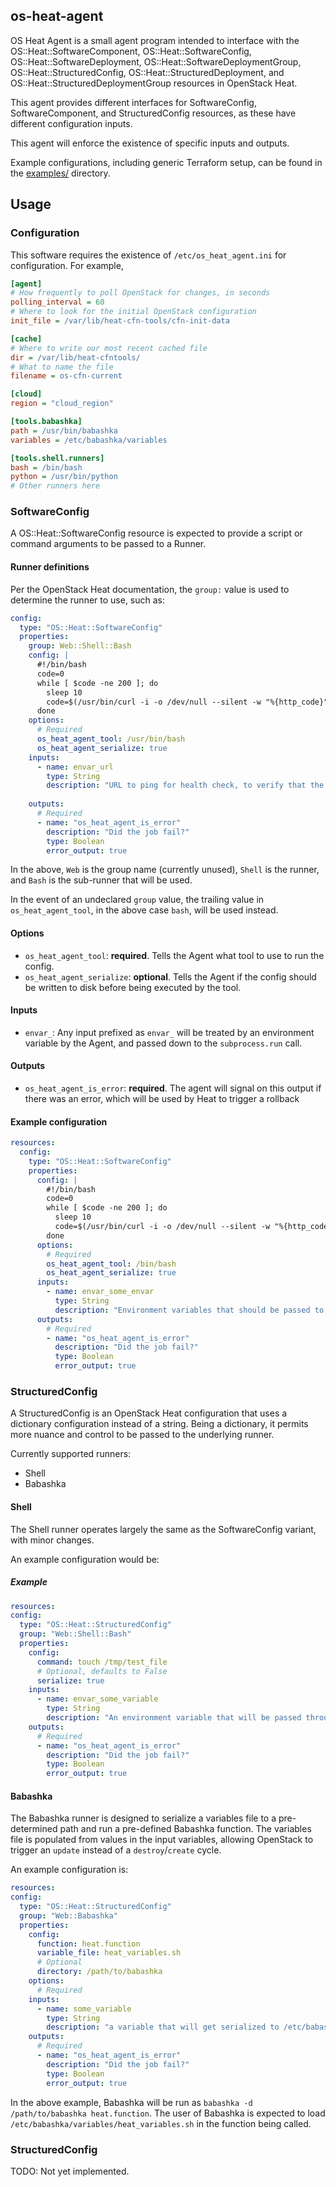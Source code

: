 ## os-heat-agent

OS Heat Agent is a small agent program intended to interface with the OS::Heat::SoftwareComponent, OS::Heat::SoftwareConfig, OS::Heat::SoftwareDeployment, OS::Heat::SoftwareDeploymentGroup,  OS::Heat::StructuredConfig, OS::Heat::StructuredDeployment, and OS::Heat::StructuredDeploymentGroup resources in OpenStack Heat.

This agent provides different interfaces for SoftwareConfig, SoftwareComponent, and StructuredConfig resources, as these have different configuration inputs.

This agent will enforce the existence of specific inputs and outputs.

Example configurations, including generic Terraform setup, can be found in the [examples/]() directory.

## Usage

### Configuration

This software requires the existence of `/etc/os_heat_agent.ini` for configuration. For example,

```ini
[agent]
# How frequently to poll OpenStack for changes, in seconds
polling_interval = 60
# Where to look for the initial OpenStack configuration
init_file = /var/lib/heat-cfn-tools/cfn-init-data

[cache]
# Where to write our most recent cached file
dir = /var/lib/heat-cfntools/
# What to name the file
filename = os-cfn-current

[cloud]
region = "cloud_region"

[tools.babashka]
path = /usr/bin/babashka
variables = /etc/babashka/variables

[tools.shell.runners]
bash = /bin/bash
python = /usr/bin/python
# Other runners here
```

### SoftwareConfig

A OS::Heat::SoftwareConfig resource is expected to provide a script or command arguments to be passed to a Runner.

#### Runner definitions

Per the OpenStack Heat documentation, the `group:` value is used to determine the runner to use, such as:

```yaml
config:
  type: "OS::Heat::SoftwareConfig"
  properties:
    group: Web::Shell::Bash
    config: |
      #!/bin/bash
      code=0
      while [ $code -ne 200 ]; do
        sleep 10
        code=$(/usr/bin/curl -i -o /dev/null --silent -w "%{http_code}" $url)
      done
    options:
      # Required
      os_heat_agent_tool: /usr/bin/bash
      os_heat_agent_serialize: true
    inputs:
      - name: envar_url
        type: String
        description: "URL to ping for health check, to verify that the node is online."
        
    outputs:
      # Required
      - name: "os_heat_agent_is_error"
        description: "Did the job fail?"
        type: Boolean
        error_output: true
```

In the above, `Web` is the group name (currently unused), `Shell` is the runner, and `Bash` is the sub-runner that will be used.

In the event of an undeclared `group` value, the trailing value in `os_heat_agent_tool`, in the above case `bash`, will be used instead.


#### Options

- `os_heat_agent_tool`: **required**. Tells the Agent what tool to use to run the config.
- `os_heat_agent_serialize`: **optional**. Tells the Agent if the config should be written to disk before being executed by the tool.

#### Inputs

- `envar_`: Any input prefixed as `envar_` will be treated by an environment variable by the Agent, and passed down to the `subprocess.run` call.

#### Outputs

- `os_heat_agent_is_error`: **required**. The agent will signal on this output if there was an error, which will be used by Heat to trigger a rollback

#### Example configuration
```yaml
resources:
  config:
    type: "OS::Heat::SoftwareConfig"
    properties:
      config: |
        #!/bin/bash
        code=0
        while [ $code -ne 200 ]; do
          sleep 10
          code=$(/usr/bin/curl -i -o /dev/null --silent -w "%{http_code}" $url)
        done
      options:
        # Required
        os_heat_agent_tool: /bin/bash
        os_heat_agent_serialize: true
      inputs:
        - name: envar_some_envar
          type: String
          description: "Environment variables that should be passed to the tool should be prefixed with envar_. More than one can be added."
      outputs:
        # Required
        - name: "os_heat_agent_is_error"
          description: "Did the job fail?"
          type: Boolean
          error_output: true
```

### StructuredConfig

A StructuredConfig is an OpenStack Heat configuration that uses a dictionary configuration instead of a string. Being a dictionary, it permits more nuance and control to be passed to the underlying runner.

Currently supported runners:

- Shell
- Babashka

#### Shell

The Shell runner operates largely the same as the SoftwareConfig variant, with minor changes.

An example configuration would be:

##### Example

```yaml
resources:
config:
  type: "OS::Heat::StructuredConfig"
  group: "Web::Shell::Bash"
  properties:
    config:
      command: touch /tmp/test_file
      # Optional, defaults to False
      serialize: true
    inputs:
      - name: envar_some_variable
        type: String
        description: "An environment variable that will be passed through to the command run."
    outputs:
      # Required
      - name: "os_heat_agent_is_error"
        description: "Did the job fail?"
        type: Boolean
        error_output: true
```

#### Babashka

The Babashka runner is designed to serialize a variables file to a pre-determined path and run a pre-defined Babashka function. The variables file is populated from values in the input variables, allowing OpenStack to trigger an `update` instead of a `destroy`/`create` cycle.

An example configuration is:

```yaml
resources:
config:
  type: "OS::Heat::StructuredConfig"
  group: "Web::Babashka"
  properties:
    config:
      function: heat.function
      variable_file: heat_variables.sh
      # Optional
      directory: /path/to/babashka
    options:
      # Required
    inputs:
      - name: some_variable
        type: String
        description: "a variable that will get serialized to /etc/babashka/variables/heat_variables.sh"
    outputs:
      # Required
      - name: "os_heat_agent_is_error"
        description: "Did the job fail?"
        type: Boolean
        error_output: true
```

In the above example, Babashka will be run as `babashka -d /path/to/babashka heat.function`. The user of Babashka is expected to load `/etc/babashka/variables/heat_variables.sh` in the function being called.

### StructuredConfig

TODO: Not yet implemented.